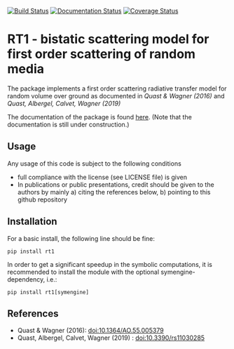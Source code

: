 [![Build Status](https://travis-ci.org/TUW-GEO/rt1.svg?branch=dev)](https://travis-ci.org/TUW-GEO/rt1) [![Documentation Status](https://readthedocs.org/projects/rt1/badge/?version=latest)](http://rt1.readthedocs.io/) [![Coverage Status](https://coveralls.io/repos/github/TUW-GEO/rt1/badge.svg?branch=dev)](https://coveralls.io/github/TUW-GEO/rt1?branch=dev)

# RT1 - bistatic scattering model for first order scattering of random media

The package implements a first order scattering radiative transfer model
for random volume over ground as documented in *Quast & Wagner (2016)* and
*Quast, Albergel, Calvet, Wagner (2019)*

The documentation of the package is found [here](http://rt1.readthedocs.io/).
(Note that the documentation is still under construction.)

## Usage

Any usage of this code is subject to the following conditions

* full compliance with the license (see LICENSE file) is given
* In publications or public presentations, credit should be given to the
  authors by mainly a) citing the references below, b) pointing to this
  github repository

## Installation
For a basic install, the following line should be fine:

    pip install rt1

In order to get a significant speedup in the symbolic computations,
it is recommended to install the module with the optional
symengine-dependency, i.e.:

    pip install rt1[symengine]

## References
* Quast & Wagner (2016): [doi:10.1364/AO.55.005379](https://doi.org/10.1364/AO.55.005379)
* Quast, Albergel, Calvet, Wagner (2019) : [doi:10.3390/rs11030285](https://doi.org/10.3390/rs11030285)

